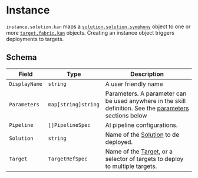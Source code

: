 # Instance
```instance.solution.kan``` maps a [```solution.solution.symphony```](./solution.md) object to one or more [```target.fabric.kan```](./target.md) objects. Creating an instance object triggers deployments to targets.

## Schema
| Field | Type | Description |
|--------|--------|--------|
| ```DisplayName``` | ```string``` | A user friendly name |
| ```Parameters``` | ```map[string]string``` | Parameters. A parameter can be used anywhere in the skill definition. See the [parameters](#parameters) sections below |
| ```Pipeline``` | ```[]PipelineSpec``` | AI pipeline configurations. |
| ```Solution``` | ```string``` | Name of the [Solution](./solution.md) to de deployed.|
| ```Target``` | ```TargetRefSpec``` | Name of the [Target](./target.md), or a selector of targets to deploy to multiple targets.|
